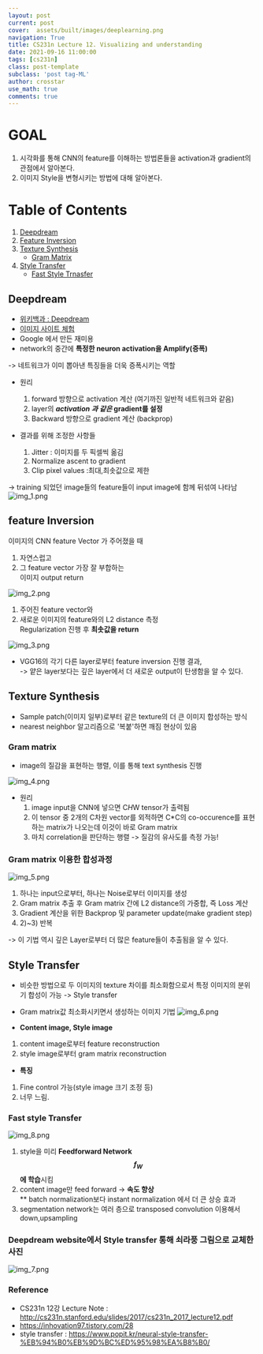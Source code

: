 ```yaml
---
layout: post
current: post
cover:  assets/built/images/deeplearning.png
navigation: True
title: CS231n Lecture 12. Visualizing and understanding
date: 2021-09-16 11:00:00
tags: [cs231n]
class: post-template
subclass: 'post tag-ML'
author: crosstar
use_math: true
comments: true  
---
```

# GOAL
1. 시각화를 통해 CNN의 feature를 이해하는 방법론들을 activation과 gradient의 관점에서 알아본다.
2. 이미지 Style을 변형시키는 방법에 대해 알아본다.

# Table of Contents
1. [Deepdream](#deepdream)
2. [Feature Inversion](#feature-inversion)
3. [Texture Synthesis](#texture-synthesis)
   - [Gram Matrix](#gram-matrix)
4. [Style Transfer](#style-transfer)  
   - [Fast Style Trnasfer](#fast-style-transfer)

## Deepdream
- [위키백과 : Deepdream](https://en.wikipedia.org/wiki/DeepDream)  
- [이미지 사이트 체험](https://deepdreamgenerator.com/)
- Google 에서 만든 재미용
- network의 중간에 **특정한 neuron activation을 Amplify(증폭)**  

-> 네트워크가 이미 뽑아낸 특징들을 더욱 증폭시키는 역할

- 원리
  1. forward 방향으로 activation 계산 (여기까진 일반적 네트워크와 같음)
  2. layer의 **_activation 과 같은_ gradient를 설정** 
  3. Backward 방향으로 gradient 계산 (backprop)

- 결과를 위해 조정한 사항들  
  1. Jitter : 이미지를 두 픽셀씩 옮김
  2. Normalize ascent to gradient 
  3. Clip pixel values :최대,최솟값으로 제한

-> training 되었던 image들의 feature들이 input image에 함께 뒤섞여 나타남
![img_1.png](../../assets/built/images/img_1.png)

## feature Inversion

이미지의 CNN feature Vector 가 주어졌을 때
1. 자연스럽고
2. 그 feature vector 가장 잘 부합하는  
이미지 output return

![img_2.png](../../assets/built/images/img_2.png)

1. 주어진 feature vector와
2. 새로운 이미지의 feature와의 L2 distance 측정   
Regularization 진행 후 **최솟값을 return**

![img_3.png](../../assets/built/images/img_3.png)
- VGG16의 각기 다른 layer로부터 feature inversion 진행 결과,  
    -> 얕은 layer보다는 깊은 layer에서 더 새로운 output이 탄생함을 알 수 있다.

## Texture Synthesis
- Sample patch(이미지 일부)로부터 같은 texture의 더 큰 이미지 합성하는 방식
- nearest neighbor 알고리즘으로 '복붙'하면 깨짐 현상이 있음

### Gram matrix
- image의 질감을 표현하는 행렬, 이를 통해 text synthesis 진행

![img_4.png](../../assets/built/images/img_4.png)
- 원리  
  1) image input을 CNN에 넣으면 C*H*W tensor가 출력됨  
  2) 이 tensor 중 2개의 C차원 vector를 외적하면 C*C의 co-occurence를 표현하는 matrix가 나오는데 이것이 바로 Gram matrix  
  3) 마치 correlation을 판단하는 행렬 -> 질감의 유사도를 측정 가능!

### Gram matrix 이용한 합성과정
![img_5.png](../../assets/built/images/img_5.png)
1) 하나는 input으로부터, 하나는 Noise로부터 이미지를 생성  
2) Gram matrix 추출 후 Gram matrix 간에 L2 distance의 가중합, 즉 Loss 계산  
3) Gradient 계산을 위한 Backprop 및 parameter update(make gradient step)  
4) 2)~3) 반복

-> 이 기법 역시 깊은 Layer로부터 더 많은 feature들이 추출됨을 알 수 있다.


## Style Transfer
- 비슷한 방법으로 두 이미지의 texture 차이를 최소화함으로서 특정 이미지의 분위기 합성이 가능
-> Style transfer
- Gram matrix값 최소화시키면서 생성하는 이미지 기법
![img_6.png](../../assets/built/images/img_6.png)

- **Content image, Style image**
1) content image로부터 feature reconstruction  
2) style image로부터 gram matrix reconstruction  

- **특징**
1) Fine control 가능(style image 크기 조정 등)  
2) 너무 느림. 

### Fast style Transfer
![img_8.png](../../assets/built/images/img_8.png)
1) style을 미리 **Feedforward Network $$f_W$$ 에 학습**시킴  
2) content image만 feed forward -> **속도 향상**  
   ** batch normalization보다 instant normalization 에서 더 큰 상승 효과  
3) segmentation network는 여러 층으로 transposed convolution 이용해서 down,upsampling  


### Deepdream website에서 Style transfer 통해 쇠라풍 그림으로 교체한 사진 
![img_7.png](../../assets/built/images/img_7.png)


### Reference
- CS231n 12강 Lecture Note : http://cs231n.stanford.edu/slides/2017/cs231n_2017_lecture12.pdf
- https://inhovation97.tistory.com/28
- style transfer : https://www.popit.kr/neural-style-transfer-%EB%94%B0%EB%9D%BC%ED%95%98%EA%B8%B0/